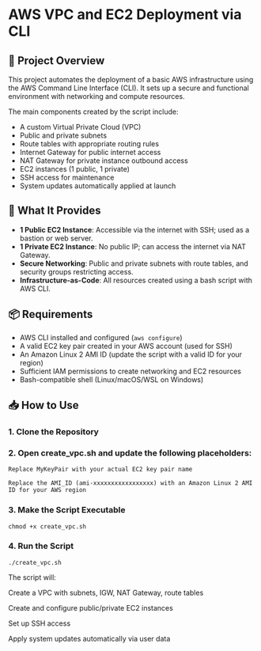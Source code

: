 # AWS VPC and EC2 Deployment via CLI

## 📖 Project Overview

This project automates the deployment of a basic AWS infrastructure using the AWS Command Line Interface (CLI). It sets up a secure and functional environment with networking and compute resources.

The main components created by the script include:

- A custom Virtual Private Cloud (VPC)
- Public and private subnets
- Route tables with appropriate routing rules
- Internet Gateway for public internet access
- NAT Gateway for private instance outbound access
- EC2 instances (1 public, 1 private)
- SSH access for maintenance
- System updates automatically applied at launch

## 🚀 What It Provides

- **1 Public EC2 Instance**: Accessible via the internet with SSH; used as a bastion or web server.
- **1 Private EC2 Instance**: No public IP; can access the internet via NAT Gateway.
- **Secure Networking**: Public and private subnets with route tables, and security groups restricting access.
- **Infrastructure-as-Code**: All resources created using a bash script with AWS CLI.

## 📦 Requirements

- AWS CLI installed and configured (`aws configure`)
- A valid EC2 key pair created in your AWS account (used for SSH)
- An Amazon Linux 2 AMI ID (update the script with a valid ID for your region)
- Sufficient IAM permissions to create networking and EC2 resources
- Bash-compatible shell (Linux/macOS/WSL on Windows)

## 📥 How to Use

### 1. Clone the Repository

### 2. Open create_vpc.sh and update the following placeholders:

	Replace MyKeyPair with your actual EC2 key pair name

	Replace the AMI_ID (ami-xxxxxxxxxxxxxxxxx) with an Amazon Linux 2 AMI ID for your AWS region

### 3. Make the Script Executable
	chmod +x create_vpc.sh

### 4. Run the Script
	./create_vpc.sh

The script will:

Create a VPC with subnets, IGW, NAT Gateway, route tables

Create and configure public/private EC2 instances

Set up SSH access

Apply system updates automatically via user data